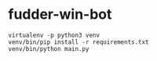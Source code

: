 # fudder-win-bot

```
virtualenv -p python3 venv
venv/bin/pip install -r requirements.txt
venv/bin/python main.py
```